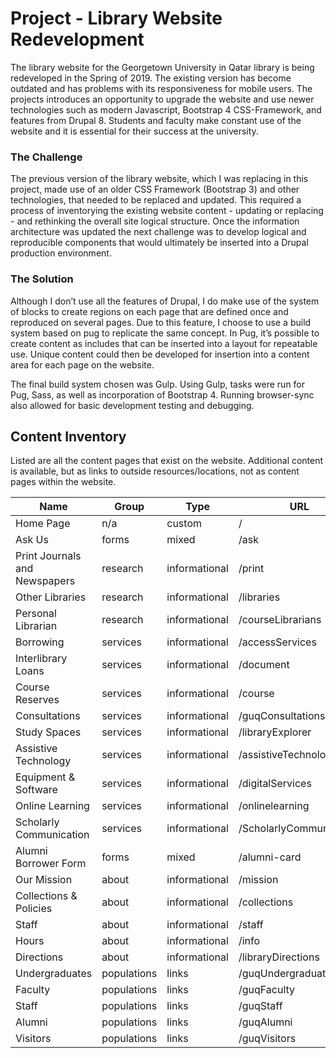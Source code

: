 # Project - Library Website Redevelopment

The library website for the Georgetown University in Qatar library is being redeveloped in the Spring of 2019. The existing version has become outdated and has problems with its responsiveness for mobile users. The projects introduces an opportunity to upgrade the website and use newer technologies such as modern Javascript, Bootstrap 4 CSS-Framework, and features from Drupal 8. Students and faculty make constant use of the website and it is essential for their success at the university.

### The Challenge

The previous version of the library website, which I was replacing in this project, made use of an older CSS Framework (Bootstrap 3) and other technologies, that needed to be replaced and updated. This required a process of inventorying the existing website content - updating or replacing - and rethinking the overall site logical structure. Once the information architecture was updated the next challenge was to develop logical and reproducible components that would ultimately be inserted into a Drupal production environment.

### The Solution

Although I don’t use all the features of Drupal, I do make use of the system of blocks to create regions on each page that are defined once and reproduced on several pages. Due to this feature, I choose to use a build system based on pug to replicate the same concept. In Pug, it’s possible to create content as includes that can be inserted into a layout for repeatable use. Unique content could then be developed for insertion into a content area for each page on the website.

The final build system chosen was Gulp. Using Gulp, tasks were run for Pug, Sass, as well as incorporation of Bootstrap 4. Running browser-sync also allowed for basic development testing and debugging.

## Content Inventory

Listed are all the content pages that exist on the website. Additional content is available, but as links to outside resources/locations, not as content pages within the website.

|   Name   |   Group   |   Type   |   URL   |
|----------|-----------|----------|---------|
|Home Page | n/a       | custom   | /       |
|Ask Us|forms|mixed|/ask|
|Print Journals and Newspapers|research|informational|/print|
|Other Libraries|research|informational|/libraries|
|Personal Librarian|research|informational|/courseLibrarians|
|Borrowing|services|informational|/accessServices|
|Interlibrary Loans|services|informational|/document|
|Course Reserves|services|informational|/course|
|Consultations|services|informational|/guqConsultations|
|Study Spaces|services|informational|/libraryExplorer|
|Assistive Technology|services|informational|/assistiveTechnology|
|Equipment & Software|services|informational|/digitalServices|
|Online Learning|services|informational|/onlinelearning|
|Scholarly Communication|services|informational|/ScholarlyCommunication|
|Alumni Borrower Form|forms|mixed|/alumni-card|
|Our Mission|about|informational|/mission|
|Collections & Policies|about|informational|/collections|
|Staff|about|informational|/staff|
|Hours|about|informational|/info|
|Directions|about|informational|/libraryDirections|
|Undergraduates|populations|links|/guqUndergraduates|
|Faculty|populations|links|/guqFaculty|
|Staff|populations|links|/guqStaff|
|Alumni|populations|links|/guqAlumni|
|Visitors|populations|links|/guqVisitors|
